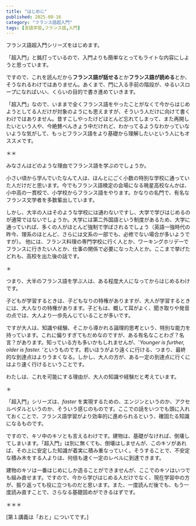 ```yaml
--- 
title: "はじめに"
published: 2025-08-16 
category: "フランス語超入門"
tags: [言語学習,フランス語,入門]
---
```


フランス語超入門シリーズをはじめます。

「超入門」と銘打っているので、入門よりも簡単なとってもライトな内容にしようと思っています。

ですので、これを読んだから**フランス語が話せる**とか**フランス語が読める**とか、そうなれるわけではありません。あくまで、門に入る手前の階段が、ゆるいスロープになればいい、くらいの目的で書き進めていきます。

「超入門」なので、いままで全くフランス語をやったことがなくて今からはじめようとしてる人だけが対象のようにも思えますが、そういう人だけに向けて書くわけではありません。昔すこしやったけどほとんど忘れてしまって、また再開したいという人や、今絶賛べんきょう中だけれど、わかってるようなわかっていないような気がして、もっとフランス語をより基礎から理解したいという人にもオススメです。

＊＊

みなさんはどのような理由でフランス語を学ぶのでしょうか。

小さい頃から学んでいたなんて人は、ほんとにごく小数の特別な学校に通っていた人だけだと思います。今でもフランス語検定の会場になる暁星高校なんかは、小中高の一貫校で、小学校からフランス語をやります。かなりの名門で、有名なフランス文学者を多数輩出しています。

しかし、大半の人はそのような学校には通わないですし、大学で学びはじめるのが通常ではないでしょうか。大学には第二外国語という制度があるため、大学に通っていれば、多くの人がほとんど強制で学ばされるでしょう（英語一強時代の昨今、理系のほとんど、さらには文系の一部でも、必修でない場合が多いようですが）。
他には、フランス料理の専門学校に行く人とか、ワーキングホリデーでフランスに行きたい人とか、仕事の関係で必要になった人とか。ここまで挙げたどれも、高校を出た後の話です。

＊

つまり、大半のフランス語を学ぶ人は、ある程度大人になってからはじめるわけです。

子どもが学習するときは、子どもなりの特権がありますが、大人が学習するときには、大人なりの特権があります。子どもは、概して耳がよく、聞き取りや発音の点では、大人より一歩先んじていることが多いです。

ですが大人は、知識や経験、そこから導かれる論理的思考という、特別な能力を持っています。これに偏りすぎてもだめなのですが、ある有名なことわざ？名言？があります。知っている方も多いかもしれませんが、'_Younger is further, older is faster._ 'というものです。若いほうがより遠くに行ける、つまり、最終的な到達点はよりうまくなる。しかし、大人の方が、ある一定の到達点に行くにはより速く行けるということです。

わたしは、これを可能にする理由が、大人の知識や経験だと考えています。

＊

「超入門」シリーズは、_faster_ を実現するための、エンジンというのか、アクセルペダルというのか、そういう感じのものです。ここでの話をいつでも頭に入れておくことで、フランス語学習がより効率的に進められるという、確固たる知識になるものです。

ですので、キソ中のキソとも言えるわけです。建物は、基礎がなければ、倒壊してしまいます。「超入門」は別に無くても、倒壊はしませんが、このキソがあれば、その上に安定した知識が着実に積み重なっていく。そうすることで、不安定な積み木をする人よりは、何倍も速く一定のレベルに到達できます。

建物のキソは一番はじめにしか造ることができませんが、ここでのキソはいつでも組み直せます。ですので、今から学びはじめる人だけでなく、現在学習中の方が、振り返っても役に立つものだと思います。また、一度読んだ後でも、もう一度読み直すことで、さらなる基礎固めができるはずです。

＊＊＊

[第１講義は「おと」についてです。]







